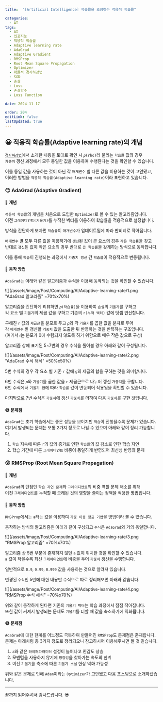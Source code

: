 ```yaml
---
title:  "[Artificial Intelligence] 학습률을 조정하는 적응적 학습률"

categories:
  - AI
tags:
  - AI
  - 인공지능
  - 적응적 학습률
  - Adaptive learning rate
  - AdaGrad
  - Adaptive Gradient
  - RMSProp
  - Root Mean Square Propagation
  - Optimizer
  - 확률적 경사하강법
  - SGD
  - 손실
  - Loss
  - 손실함수
  - Loss Function

date: 2024-11-17

order: 204
editLink: false
lastUpdated: true
---
```


## 😀 적응적 학습률(Adaptive learning rate)의 개념
[`경사하강법`](/posts/Computing/AI/Gradient-descent)에서 소개한 내용을 토대로 확인 시 `𝜌(rho)`라 불리는 `학습률` 값의 경우  
`가중치` 갱신 과정에서 모두 동일한 값을 이용하여 수행된다는 것을 확인할 수 있습니다.

이를 동일 값을 사용하는 것이 아닌 각 `매개변수` 별 다른 값을 이용하는 것이 고안됐고,  
이러한 방법을 `적응적 학습률(Adaptive learning rate)`이라 표현하고 있습니다.

### 😏 AdaGrad (Adaptive Gradient)
#### 🤔 개념
`적응적 학습률`의 개념을 처음으로 도입한 `Optimizer`로 볼 수 있는 알고리즘입니다.  
이전 `그레이디언트(기울기)`를 누적한 벡터를 이용하여 학습률을 적응적으로 설정합니다. 

방식을 간단하게 보자면 `학습률`이 `매개변수`가 업데이트됨에 따라 반비례로 작아집니다.  

`매개변수` 별 모두 다른 값을 이용하기에 `갱신`된 값이 큰 요소의 경우 `작은 학습률`을 갖고  
반대로 `갱신`된 값이 작은 요소의 경우 반대로 `큰 학습률`을 갖게하는 방식으로 동작합니다.

이를 통해 `학습`이 진행되는 과정에서 `가중치 갱신` 간 `학습률`이 적응적으로 변동됩니다.  

#### 🦾 동작 방법
`AdaGrad`는 아래와 같은 알고리즘과 수식을 이용해 동작되는 것을 확인할 수 있습니다.

![](/assets/image/Post/Computing/AI/Adaptive-learning-rate/1.png "AdaGrad 알고리즘" =70%x70%)

알고리즘을 간단하게 리뷰하면 `𝜌(학습률)`을 이용하여 `손실`의 `기울기`를 구하고  
각 요소 별 `기울기`의 제곱 값을 구하고 기존의 `r(누적 벡터)` 값에 덧셈 연산합니다.

구해진 `r` 값의 `제곱근`을 분모로 두고 `𝜌`와 각 `기울기`를 곱한 값을 분자로 두어  
각 `매개변수` 별 갱신할 `가중치` 값을 도출한 뒤 반영하는 것을 반복하는 구조입니다.  
(여기서 `𝜖`는 분모가 0에 수렴되지 않도록 하기 위함으로 매우 작은 값으로 구성)

알고리즘 상에 표기된 5~7번의 경우 수식을 풀어볼 경우 아래와 같이 구성됩니다.

![](/assets/image/Post/Computing/AI/Adaptive-learning-rate/2.png "AdaGrad 수식 해석" =50%x50%)

5번 수식의 경우 각 요소 별 기존 `r` 값에 `g`의 제곱의 합을 구하는 것을 의미합니다.

6번 수식은 `𝜌`와 `기울기`를 곱한 값을 `r` 제곱근으로 나누어 갱신 `가중치`를 구합니다.  
6번 수식에서 `기울기 합`에 따라 `학습률` 값이 변동되어 적용됨을 확인할 수 있습니다.

마지막으로 7번 수식은 `가중치`에 갱신 `가중치`를 더하여 다음 `가중치`를 구한 것입니다.

#### 😅 문제점
`AdaGrad`는 초기 학습에서는 좋은 성능을 보이지만 `학습`이 진행될수록 문제가 있습니다.  
여기서 발생되는 문제는 보통 2가지 정도로 나뉠 수 있으며 아래와 같이 정리 가능합니다.

1. `학습` 지속에 따른 `r`의 값의 증가로 인한 `학습률`의 값 감소로 인한 학습 지연
2. 학습 기간에 따른 `그레이디언트` 비중이 동일하게 반영되어 최신성 반영의 문제

### 😲 RMSProp (Root Mean Square Propagation)
#### 🤔 개념
`AdaGrad`의 단점인 `학습 지연 문제`와 `그레이디언트`의 비중 역할 문제 해소를 위해  
이전 `그레이디언트`를 누적할 때 오래된 것의 영향을 줄이는 정책을 적용한 방법입니다.

#### 🦾 동작 방법
`RMSProp`에서는 `a`라는 값을 이용하여 `가중 이동 평균 기법`을 방법이라 볼 수 있습니다.

동작하는 방식의 알고리즘은 아래과 같이 구성되고 `수식`은 `AdaGrad`와 거의 동일합니다.

![](/assets/image/Post/Computing/AI/Adaptive-learning-rate/3.png "RMSProp 알고리즘" =70%x70%)

알고리즘 상 5번 부분에 존재하지 않던 `a` 값이 위치한 것을 확인할 수 있습니다.  
`a` 값이 작을수록 최신 `그레이디언트`에 비중을 두어 `가중치` 갱신을 수행합니다.

일반적으로 `0.9`, `0.99`, `0.999` 값을 사용하는 것으로 알려져 있습니다.

변경된 `수식`인 5번에 대한 내용만 수식으로 따로 정리해보면 아래와 같습니다.

![](/assets/image/Post/Computing/AI/Adaptive-learning-rate/4.png "RMSProp 수식 해석" =70%x70%)

위와 같이 동작하게 된다면 기존의 `기울기 벡터`는 학습 과정에서 점점 작아집니다.  
또한 값이 커져서 발생되는 문제도 `기울기`를 더할 때 값을 축소하기에 약화됩니다.

#### 😅 문제점
`AdaGrad`에 대한 한계를 어느정도 극복하여 만들어진 `RMSProp`도 문제점은 존재합니다.  
문제는 아래처럼 총 3가지 정도로 정리되오니 참고하시어 이용해주시면 될 것 같습니다.

1. `a`와 같은 `하이퍼파라미터` 설정이 늘어나고 민감도 상승
2. 모멘텀을 사용하지 않기에 `방향성`을 찾아가는 속도의 한계
3. 이전 `기울기`를 축소에 따른 `기울기 소실` 현상 악화 가능성

위와 같은 문제로 인해 `Adam`이라는 `Optimizer`가 고안됐고 다음 포스팅으로 소개하겠습니다.

- - -

끝까지 읽어주셔서 감사드립니다. 😎